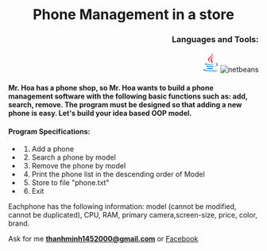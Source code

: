 <h1 align="center">Phone Management in a store</h1>

<h3 align="right">Languages and Tools:</h3>

<p align="right"><img src="https://raw.githubusercontent.com/devicons/devicon/master/icons/java/java-original.svg" alt="java" width="40" height="40"/><img src="https://upload.wikimedia.org/wikipedia/commons/thumb/9/98/Apache_NetBeans_Logo.svg/888px-Apache_NetBeans_Logo.svg.png" alt="netbeans" width="40" height="40"/></p> 


<h4>Mr. Hoa has a phone shop, so Mr. Hoa wants to build a phone management software with the following basic functions such as: add, search, remove. The program must be designed so that adding a new phone is easy. Let's build your idea based OOP model.</h4>


<h4>Program Specifications:</h4>

- 1. Add a phone

- 2. Search a phone by model

- 3. Remove the phone by model

- 4. Print the phone list in the descending order of Model

- 5. Store to file "phone.txt"

- 6. Exit

<p>Eachphone has the following information: model (cannot be modified, cannot be duplicated), CPU, RAM, primary camera,screen-size, price, color, brand.</p>

Ask for me **thanhminh1452000@gmail.com** or [Facebook](https://www.facebook.com/thanhmin145/)
